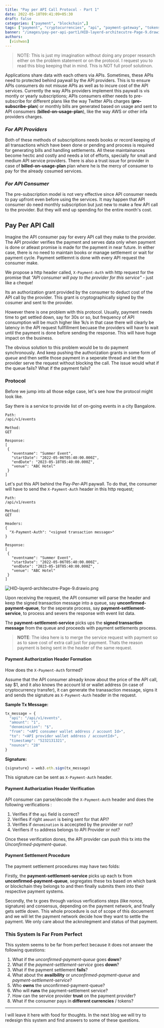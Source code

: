 ```yaml
---
title: "Pay per API Call Protocol - Part 1"
date: 2022-05-18T09:41:09+05:30
draft: false
categories: ["payment", "blockchain",]
tags: ["payment", "cryptocurrencies", "api", "payment-gateway", "tokens"]
banner: "/images/pay-per-api-part1/HID-layerd-architecutre-Page-9.drawio.png"
authors:
  [vishwas]
---
```


> NOTE: This is just my imagination without doing any proper research either on the problem statement or on the protocol. I request you to read this blog keeping that in mind. This is NOT full proof solutinon. 

Applications share data with each others via APIs. Sometimes, these APIs need to protected behind paywall by the API providers. This is to ensure APIs consumers do not misuse APIs as well as to incure cost of the API services. Currently the way APIs providers implement this paywall is vis montly or yearly subscriptions; APIs consumers either needs to pre-subscribe for different plans like the way Twitter APIs charges (**pre-subscribe-plan**) or monthly bills are generated based on usage and sent to API consumers (**billed-on-usage-plan**), like the way AWS or other infa providers charges. 

### *For API Providers*

Both of these methods of subscripitions needs books or record keeping of all transactions which have been done or pending and process is required for generating bills and handling settlements. All these maintainances become hectic and costly and needs a lot of efforts, specially for small and medium API service providers. There is also a trust issue for provider in case of **billed-on-usage-plan** plan where he is the mercy of consumer to pay for the already cosumed services. 

### *For API Consumer*

The pre-subscription model is not very effective since API consumer needs to pay upfront even before using the services. It may happen that API consumer do need monthly subscription but just new to make a few API call to the provider. But they will end up spending for the entire month's cost. 

## **Pay Per API Call**

Imagine the API consumer pay for every API call they make to the provider. The API provider verifies the payment and serves data only when payment is done or atleast promise is made for the payment in near future. In either case,  there is no need to maintain books or manage settlement or wait for payment cycle. Payment settlemnt is done with every API request the consumer make. 

We propose a http header called, `X-Payment-Auth`  with http request for the promise that *"API consumer will pay to the provider for this service"* - just like a cheque! 

Its an authorization grant provided by the consumer to deduct cost of the API call by the provider. This grant is cryptographically signed by the cosumer and sent to the provider. 

However there is one problem with this protocol. Usually, payment needs time to get settled down, say for 30s or so, but frequency of API consumption will be much higher like 1k/s in that case there will clearly be latency in the API request fullfillment becuase the providers will have to wait until the payment is done before sending the response.  This will have huge impact on the business. 

The obvious solution to this problem would be to do payment synchronously. And keep pushing the authorization grants in some form of *queue* and then settle those payment in a seperate thread and let the provider serve the request without blocking the call. The issue would what if the queue fails? What if the payment fails? 

### **Protocol**

Before we jump into all those edge case, let's see how the protocol might look like. 

Say there is a service to provide list of on-going events in a city Bangalore. 

```
Path:
/api/v1/events

Method: 
GET

Response: 
[
 {
   "eventname": "Summer Event",
   "startDate": "2022-05-06T05:40:00.000Z",
   "endDate": "2023-05-18T05:40:00.000Z",
   "venue": "ABC Hotel"
 }
]
```

Let's put this API behind the Pay-Per-API paywall. To do that, the consumer will have to send the 	`X-Payment-Auth` header in this http request;

```
Path:
/api/v1/events

Method: 
GET

Headers:
{
  "X-Payment-Auth": "<signed transaction message>"
}

Response: 
[
 {
   "eventname": "Summer Event",
   "startDate": "2022-05-06T05:40:00.000Z",
   "endDate": "2023-05-18T05:40:00.000Z",
   "venue": "ABC Hotel"
 }
]
```


![HID-layerd-architecutre-Page-9.drawio.png](/images/pay-per-api-part1/HID-layerd-architecutre-Page-9.drawio.png)

Upon receiving the request, the API consumer will parse the header and keep the signed transaction message into a queue, say **unconfirmed-payment-queue**, for the seperate process, say **payment-settlement-service**, to process and severs the response with event list data. 

The **payment-settlement-service** picks ups the **signed transaction message** from the queue and proceeds with payment settlements process. 

> **NOTE**: The idea here is to merge  the service request with payment so as to save cost of extra call just for payment. Thats the reason payment is being sent in the header of the same request. 

#### **Payment Authorization Header Formation**

How does the `X-Payment-Auth` formed? 

Assume that the API consumer already know about the price of the API call, say $1,  and it also knows the account Id or wallet address (in case of cryptocurrency transfer), it can generate the tranasaction message, signs it and sends the signature as `X-Payment-Auth` header in the request.

**Sample Tx Message:**

```js
tx_message = {
  "api": "/api/v1/events",
  "amount": "1",
  "denomination": "$",
  "from": "<API consumer wallet address / account Id>",
  "to": "<API provider wallet address / accountId>",
  "timestamp": "5232131321",
  "nounce": "28"
}
```

**Signature:** 

```js
{signature} = web3.eth.sign(tx_message)
```

This signature can be sent as `X-Payment-Auth` header.

#### **Payment Authorization Header Verification** 

API consumer can parse/decode the `X-Payment-Auth` header and does the following verifications :

1. Verifies if the `api` field is correct?
2. Verifies if right `amount` is being sent for that API?
3. Verifies if `denomination` is accecpted by the provider or not?
4. Verifiers if `to` address belongs to API Provider or not? 

Once these verification dones, the API provider can push this tx into the *Unconfirmed-payment-queue*. 

#### **Payment Settlement Procedure**

The payment settlement procedures may have two folds:

Firstly, the **payment-settlement-service** picks up each tx from **unconfirmed-payment-queue**, segregates these txs based on which bank or blockchain they belongs to and then finally submits them into their respective payment systems. 

Secondly, the tx goes through various verfications steps (like nonce, signature) and consensus, depending on the payment network, and finally gets settle down. This whole procedure is out of scope of this docuement and we will let the payment network decide how they want to settle the payment. We only care about the acknolegment and status of that payment. 

### **This System Is Far From Perfect**

This system seems to be far from perfect because it does not answer the following questions:

1. What if the *unconfirmed-payment-queue* goes **down**? 
2. What if the *payment-settlement-service* goes **down**?
3. What if the payment settlement **fails**? 
4. What about the **availbility** or *unconfirmed-payment-queue* and *payment-settlement-service*?
5. Who **owns** the unconfirmed-payment-queue? 
6. Who will **runs** the payment-settlement service? 
7. How can the service provider **trust** on the payment provider? 
8. What if the consumer pays in **different currencies** / tokens? 

---

I will leave it here with food for thoughts. In the next blog we will try to redesign this system and find answers to some of these questions. 
